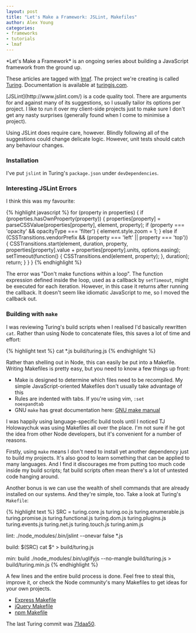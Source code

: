 ```yaml
---
layout: post
title: "Let's Make a Framework: JSLint, Makefiles"
author: Alex Young
categories: 
- frameworks
- tutorials
- lmaf
---
```


<div class="intro">
*Let's Make a Framework* is an ongoing series about building a JavaScript framework from the ground up.

These articles are tagged with [lmaf](http://dailyjs.com/tags.html#lmaf). The project we're creating is called [Turing](http://github.com/alexyoung/turing.js). Documentation is available at [turingjs.com](http://turingjs.com/).

</div>
[JSLint](http://www.jslint.com/) is a code quality tool. There are arguments for and against many of its suggestions, so I usually tailor its options per project. I like to run it over my client-side projects just to make sure I don't get any nasty surprises (generally found when I come to minimise a project).

Using JSLint does require care, however. Blindly following all of the suggestions could change delicate logic. However, unit tests should catch any behaviour changes.

### Installation

I've put <code>jslint</code> in Turing's <code>package.json</code> under <code>devDependencies</code>.

### Interesting JSLint Errors

I think this was my favourite:

{% highlight javascript %}
for (property in properties) {
  if (properties.hasOwnProperty(property)) {
    properties[property] = parseCSSValue(properties[property], element, property);
    if (property === 'opacity' && opacityType === 'filter') {
      element.style.zoom = 1;
    } else if (CSSTransitions.vendorPrefix && (property === 'left' || property === 'top')) {
      CSSTransitions.start(element, duration, property, properties[property].value + properties[property].units, options.easing);
      setTimeout(function() { CSSTransitions.end(element, property); }, duration);
      return;
    }
  }
}
{% endhighlight %}

The error was "Don't make functions within a loop". The function expression defined inside the loop, used as a callback by <code>setTimeout</code>, might be executed for each iteration. However, in this case it returns after running the callback. It doesn't seem like idiomatic JavaScript to me, so I moved the callback out.

### Building with <code>make</code>

I was reviewing Turing's build scripts when I realised I'd basically rewritten <code>cat</code>. Rather than using Node to concatenate files, this saves a lot of time and effort:

{% highlight text %}
cat *.js build/turing.js
{% endhighlight %}

Rather than shelling out in Node, this can easily be put into a Makefile. Writing Makefiles is pretty easy, but you need to know a few things up front:

-   Make is designed to determine which files need to be recompiled. My simple JavaScript-oriented Makefiles don't usually take advantage of this
-   Rules are indented with tabs. If you're using vim, <code>:set noexpandtab</code>
-   GNU <code>make</code> has great documentation here: [GNU make manual](http://www.gnu.org/software/make/manual/make.html)

I was happily using language-specific build tools until I noticed TJ Holowaychuk was using Makefiles all over the place. I'm not sure if he got the idea from other Node developers, but it's convenient for a number of reasons.

Firstly, using <code>make</code> means I don't need to install yet another dependency just to build my projects. It's also good to learn something that can be applied to many languages. And I find it discourages me from putting too much code inside my build scripts; fat build scripts often mean there's a lot of untested code hanging around.

Another bonus is we can use the wealth of shell commands that are already installed on our systems. And they're simple, too. Take a look at Turing's <code>Makefile</code>:

{% highlight text %}
SRC = turing.core.js turing.oo.js turing.enumerable.js turing.promise.js turing.functional.js turing.dom.js turing.plugins.js turing.events.js turing.net.js turing.touch.js turing.anim.js

lint:
	./node_modules/.bin/jslint --onevar false *.js

build: $(SRC)
	cat $^ > build/turing.js

min: build
	./node_modules/.bin/uglifyjs --no-mangle build/turing.js > build/turing.min.js
{% endhighlight %}

A few lines and the entire build process is done. Feel free to steal this, improve it, or check the Node community's many Makefiles to get ideas for your own projects.

-   [Express Makefile](https://github.com/visionmedia/express/blob/master/Makefile)
-   [jQuery Makefile](https://github.com/jquery/jquery/blob/master/Makefile)
-   [npm Makefile](https://github.com/isaacs/npm/blob/master/Makefile)

The last Turing commit was [71daa50](https://github.com/alexyoung/turing.js/tree/71daa50251dd49f222428fb7b95edea330541da0).
